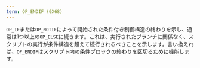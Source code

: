 ```yaml
---
term: OP_ENDIF (0X68)
---
```


`OP_IF`または`OP_NOTIF`によって開始された条件付き制御構造の終わりを示し、通常は1つ以上の`OP_ELSE`に続きます。これは、実行されたブランチに関係なく、スクリプトの実行が条件構造を超えて続行されるべきことを示します。言い換えれば、`OP_ENDIF`はスクリプト内の条件ブロックの終わりを区切るために機能します。